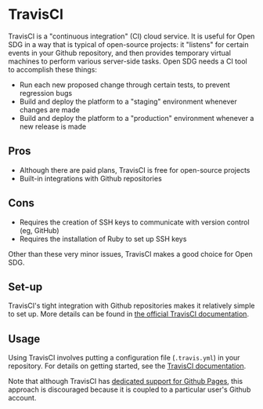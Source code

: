 <h1>TravisCI</h1>

TravisCI is a "continuous integration" (CI) cloud service. It is useful for Open SDG in a way that is typical of open-source projects: it "listens" for certain events in your Github repository, and then provides temporary virtual machines to perform various server-side tasks. Open SDG needs a CI tool to accomplish these things:

* Run each new proposed change through certain tests, to prevent regression bugs
* Build and deploy the platform to a "staging" environment whenever changes are made
* Build and deploy the platform to a "production" environment whenever a new release is made

## Pros

* Although there are paid plans, TravisCI is free for open-source projects
* Built-in integrations with Github repositories

## Cons

* Requires the creation of SSH keys to communicate with version control (eg, GitHub)
* Requires the installation of Ruby to set up SSH keys

Other than these very minor issues, TravisCI makes a good choice for Open SDG.

## Set-up

TravisCI's tight integration with Github repositories makes it relatively simple to set up. More details can be found in [the official TravisCI documentation](https://docs.travis-ci.com/user/tutorial/).

## Usage

Using TravisCI involves putting a configuration file (`.travis.yml`) in your repository. For details on getting started, see the [TravisCI documentation](https://docs.travis-ci.com/).

Note that although TravisCI has [dedicated support for Github Pages](https://docs.travis-ci.com/user/deployment/pages/), this approach is discouraged because it is coupled to a particular user's Github account.
